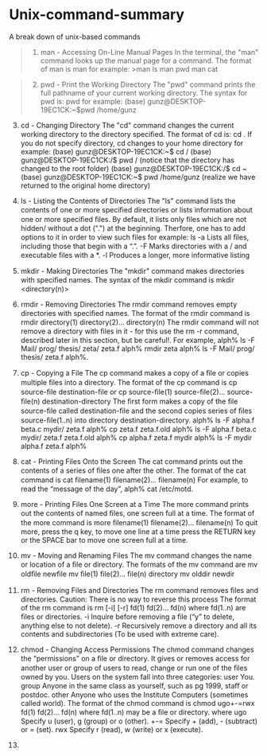 # Unix-command-summary
A break down of unix-based commands

>1. man - Accessing On-Line Manual Pages
In the terminal, the "man" command looks up the manual page for a command. The format of man is man <commandname> for example:		>man ls
>man pwd
>man cat
  
>2. pwd - Print the Working Directory
The "pwd" command prints the full pathname of your current working directory. The syntax for pwd is:
pwd for example:
(base) gunz@DESKTOP-19EC1CK:~$pwd
/home/gunz

3. cd - Changing Directory
The "cd" command changes the current working directory to the directory speciﬁed. The format of cd is:
cd <directorypath>. If you do not specify directory, cd changes to your home directory for example:	(base) gunz@DESKTOP-19EC1CK:~$ cd /	(base) gunz@DESKTOP-19EC1CK:/$ pwd 	/  (notice that the directory has changed to the root folder)	(base) gunz@DESKTOP-19EC1CK:/$ cd ~ 	(base) gunz@DESKTOP-19EC1CK:~$ pwd 	/home/gunz (realize we have returned to the original home directory)

4. ls - Listing the Contents of Directories
The "ls" command lists the contents of one or more speciﬁed directories or lists information about one or more speciﬁed ﬁles. By default, it lists only files which are not hidden/ without a dot (".") at the beginning. Therfore, one has to add options to it in order to view such files for example:
	ls -a Lists all ﬁles, including those that begin with a “.”.
		 -F Marks directories with a / and executable ﬁles with a *. 
		 -l Produces a longer, more informative listing
		 
5.  mkdir - Making Directories
The "mkdir" command makes directories with speciﬁed names. The syntax of the mkdir command is mkdir <directory1> <directory2> <directory(n)> 
	
6. rmdir - Removing Directories
The rmdir command removes empty directories with speciﬁed names. The format of the rmdir command is rmdir directory(1) directory(2)... directory(n) The rmdir command will not remove a directory with ﬁles in it - for this use the rm -r command, described later in this section, but be careful!. For example, alph% ls -F Mail/ prog/ thesis/ zeta/ zeta.f alph% rmdir zeta alph% ls -F Mail/ prog/ thesis/ zeta.f alph%.

7. cp - Copying a File
The cp command makes a copy of a ﬁle or copies multiple ﬁles into a directory. The format of the cp command is cp source-ﬁle destination-ﬁle or cp source-ﬁle(1) source-ﬁle(2)... source-ﬁle(n) destination-directory The ﬁrst form makes a copy of the ﬁle source-ﬁle called destination-ﬁle and the second copies series of ﬁles source-ﬁle(1..n) into directory destination-directory. alph% ls -F alpha.f beta.c mydir/ zeta.f alph% cp zeta.f zeta.f.old alph% ls -F alpha.f beta.c mydir/ zeta.f zeta.f.old alph% cp alpha.f zeta.f mydir alph% ls -F mydir alpha.f zeta.f alph%

8. cat - Printing Files Onto the Screen
The cat command prints out the contents of a series of ﬁles one after the other. The format of the cat command is cat ﬁlename(1) ﬁlename(2)... ﬁlename(n) For example, to read the “message of the day”, alph% cat /etc/motd.

9. more - Printing Files One Screen at a Time
The more command prints out the contents of named ﬁles, one screen full at a time. The format of the more command is more ﬁlename(1) ﬁlename(2)... ﬁlename(n) To quit more, press the q key, to move one line at a time press the RETURN key or the SPACE bar to move one screen full at a time.

10. mv - Moving and Renaming Files
The mv command changes the name or location of a ﬁle or directory. The formats of the mv command are mv oldﬁle newﬁle mv ﬁle(1) ﬁle(2)... ﬁle(n) directory mv olddir newdir 

11.  rm - Removing Files and Directories
The rm command removes ﬁles and directories. Caution: There is no way to reverse this process  The format of the rm command is 
rm [-i] [-r] fd(1) fd(2)... fd(n)
where fd(1..n) are ﬁles or directories.
-i Inquire before removing a ﬁle (“y” to delete, anything else to not delete). -r Recursively remove a directory and all its contents and subdirectories (To be used with extreme care).

12. chmod - Changing Access Permissions
The chmod command changes the “permissions” on a ﬁle or directory. It gives or removes access for another user or group of users to read, change or run one of the ﬁles owned by you. Users on the system fall into three categories:
user You. group Anyone in the same class as yourself, such as pg 1999, staﬀ or postdoc. other Anyone who uses the Institute Computers (sometimes called world).
The format of the chmod command is chmod ugo+-=rwx fd(1) fd(2)... fd(n) where fd(1..n) may be a ﬁle or directory. where
ugo Specify u (user), g (group) or o (other). +-= Specify + (add), - (subtract) or = (set). rwx Specify r (read), w (write) or x (execute).

13. 


